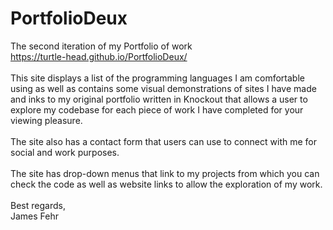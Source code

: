 # PortfolioDeux
The second iteration of my Portfolio of work <br>
https://turtle-head.github.io/PortfolioDeux/ <br>
<br>
This site displays a list of the programming languages I am comfortable using as well as contains some visual demonstrations of sites I have made and inks to my original portfolio written in Knockout that allows a user to explore my codebase for each piece of work I have completed for your viewing pleasure. <br>
<br>
The site also has a contact form that users can use to connect with me for social and work purposes. <br>
<br>
The site has drop-down menus that link to my projects from which you can check the code as well as website links to allow the exploration of my work. <br>
<br>
Best regards, <br>
James Fehr <br>
